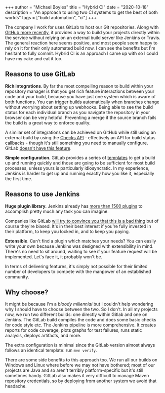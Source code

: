 +++
author = "Michael Boyles"
title = "Hybrid CI"
date = "2020-10-18"
description = "An approach to using two CI systems to get the best of both worlds"
tags = ["build automation", "ci"]
+++

The company I work for uses GitLab to host our Git repositories. Along with
[GitHub more recently](https://techcrunch.com/2019/08/08/github-actions-is-now-a-ci-cd-service/), it provides a way to
build your projects directly within the service without relying on an external build server like Jenkins or Travis.
The general reaction here seems positive, and most people seem happy to rely on it for their only automated build now.
I can see the benefits but I'm hesitant to fully commit. Hybrid CI is an approach I came up with so I could have my
cake and eat it too.

<!--more-->

## Reasons to use GitLab

**Rich integrations**. By far the most compelling reason to build within your repository manager is that you get rich
feature interactions between your code and your build, because you have just one system which is aware of both
functions. You can trigger builds automatically when branches change without worrying about setting up webhooks.
Being able to see the build status for each individual branch as you navigate the repository in your browser can be very
helpful. Preventing a merge if the source branch fails the build is a great way to enforce quality.

A similar set of integrations can be achieved on GitHub while still using an external build by using the
[Checks API](https://docs.github.com/en/free-pro-team@latest/rest/reference/checks) - effectively an API for build
status callbacks - though it's still something you need to manually configure. GitLab
[doesn't have this feature](https://gitlab.com/gitlab-org/gitlab-foss/-/issues/46145).

**Simple configuration**. GitLab provides a series of
[templates](https://gitlab.com/gitlab-org/gitlab-foss/tree/master/lib/gitlab/ci/templates) to get a build up and running
quickly and those are going to be sufficient for most build processes, unless yours is particularly idiosyncratic.
In my experience, Jenkins is harder to get up and running exactly how you like it, especially the first time.

## Reasons to use Jenkins

**Huge plugin library**. Jenkins already has [more than 1500 plugins](https://plugins.jenkins.io/) to accomplish pretty
much any task you can imagine.

Companies like GitLab [will try to convince you that this is a bad thing](https://about.gitlab.com/blog/2019/09/27/plugin-instability/)
but of course they're biased. It's in their best interest if you're fully invested in their platform, to keep you locked
in, and to keep you paying.

**Extensible**. Can't find a plugin which matches your needs? You can easily write your own because Jenkins was designed
with extensibility in mind. There's no need to sit around, waiting to see if your feature request will be implemented.
Let's face it, it probably won't be.

In terms of delivering features, it's simply not possible for their limited number of developers to compete with the
manpower of an established community.

## Why choose?

It might be because I'm a *bloody millennial* but I couldn't help wondering why I should have to choose between the two.
So I don't. In all my projects now, we run two different builds: one directly within Gitlab and one on Jenkins. The
GitLab build compiles the code and does some basic checks for code style etc. The Jenkins pipeline is more
comprehensive. It creates reports for code coverage, plots graphs for test failures, runs static analysis, deploys
artifacts, and more.

The extra configuration is minimal since the GitLab version almost always follows an identical template: run `mvn verify`.

There are some side benefits to this approach too. We run all our builds on Windows and Linux where before we may not
have bothered; most of our projects are Java and so aren't terribly platform-specific but it's still sometimes handy.
GitLab also makes it very difficult to manage Maven repository credentials, so by deploying from another system we
avoid that headache.
